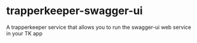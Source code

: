 # trapperkeeper-swagger-ui
A trapperkeeper service that allows you to run the swagger-ui web service in your TK app
